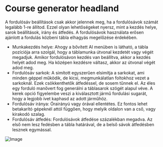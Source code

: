 # Course generator headland


A fordulósáv beállítások csak akkor jelennek meg, ha a fordulósávok számát legalább 1-re állítod.
Ezzel olyan lehetőségeket nyersz, mint a kezdés helye, sarok beállítások, irány és átfedés.
A fordulósávok használata erősen ajánlott a fordulás közbeni tábla elhagyás megelőzése érdekében.



- Munkakezdés helye: Ahogy a bővített AI menüben is látható, a tábla pozíciója arra szolgál, hogy a táblamunka útvonal kezdetét vagy végét megadjuk.
Amikor fordulósávon kezdés van beállítva, akkor a kezdés helyét adod meg. Ha középen kezdésre váltasz, akkor az útvonal végét adod meg.
- Fordulósáv sarkok: A simított egyszerűen elsimítja a sarkokat, ami minden géppel működik, de kicsi, megmunkálatlan foltokhoz vezet a sarkoknál.
Ezek csökkenthetők átfedéssel, de sosem tűnnek el. Az éles egy forduló manővert fog generálni a táblasarok szögét alapul véve.
A kerek opció figyelembe veszi a kiválasztott jármű fordulási sugarát, hogy a legjobb ívet kaphasd az adott járműhöz.
- Fordulósáv iránya: Órairányú vagy órával ellentétes. Ez fontos lehet betakarító gépeknél attól függően, hogy melyik oldalon van a cső, vagy kirakodó szalag.
- Fordulósáv átfedés: Fordulósávok átfedése százalékban megadva. Az első nem lesz fedésben a tábla határával, de a belső sávok átfedésben lesznek egymással.


![Image](/home/runner/work/CourseplayHelp/CourseplayHelp/translation_data/sharproundcorner_0_0_330_130.png)

